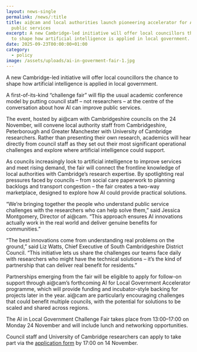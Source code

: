```yaml
---
layout: news-single
permalink: /news/:title
title: ai@cam and local authorities launch pioneering accelerator for AI in
  public services
excerpt: A new Cambridge-led initiative will offer local councillors the chance
  to shape how artificial intelligence is applied in local government.
date: 2025-09-23T00:00:00+01:00
category:
  - policy
image: /assets/uploads/ai-in-goverment-fair-1.jpg
---
```

A new Cambridge-led initiative will offer local councillors the chance to shape how artificial intelligence is applied in local government.

A first-of-its-kind “challenge fair” will flip the usual academic conference model by putting council staff – not researchers – at the centre of the conversation about how AI can improve public services.

The event, hosted by ai@cam with Cambridgeshire councils on the 24 November, will convene local authority staff from Cambridgeshire, Peterborough and Greater Manchester with University of Cambridge researchers. Rather than presenting their own research, academics will hear directly from council staff as they set out their most significant operational challenges and explore where artificial intelligence could support. 

As councils increasingly look to artificial intelligence to improve services and meet rising demand, the fair will connect the frontline knowledge of local authorities with Cambridge’s research expertise. By spotlighting real pressures faced by councils – from social care paperwork to planning backlogs and transport congestion – the fair creates a two-way marketplace, designed to explore how AI could provide practical solutions.

“We’re bringing together the people who understand public service challenges with the researchers who can help solve them,” said Jessica Montgomery, Director of ai@cam. “This approach ensures AI innovations actually work in the real world and deliver genuine benefits for communities.”

“The best innovations come from understanding real problems on the ground,” said Liz Watts, Chief Executive of South Cambridgeshire District Council. “This initiative lets us share the challenges our teams face daily with researchers who might have the technical solutions – it’s the kind of partnership that can deliver real benefit for residents.”

Partnerships emerging from the fair will be eligible to apply for follow-on support through ai@cam’s forthcoming AI for Local Government Accelerator programme, which will provide funding and incubator-style backing for projects later in the year. ai@cam are particularly encouraging challenges that could benefit multiple councils, with the potential for solutions to be scaled and shared across regions.

The AI in Local Government Challenge Fair takes place from 13:00–17:00 on Monday 24 November and will include lunch and networking opportunities. 

Council staff and University of Cambridge researchers can apply to take part via the [application form](https://forms.gle/GKN5DnmLfyf5ru3X9) by 17:00 on 14 November.